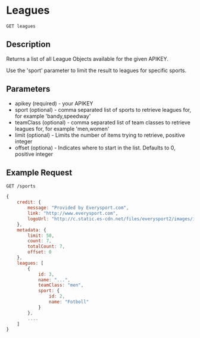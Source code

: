 # Leagues

    GET leagues

## Description
Returns a list of all League Objects available for the given APIKEY. 

Use the 'sport' parameter to limit the result to leagues for specific sports.     

## Parameters
* apikey (required) - your APIKEY
* sport (optional) - comma separated list of sports to retrieve leagues for, for example 'bandy,speedway'
* teamClass (optional) - comma separated list of team classes to retrieve leagues for, for example 'men,women'
* limit (optional) - Limits the number of items trying to retrieve, positive integer
* offset (optiona) - Indicates where to start in the list. Defaults to 0, positive integer

## Example Request
```
GET /sports
```

```javascript	
{
    credit: {
        message: "Provided by Everysport.com",
        link: "http://www.everysport.com",
        logoUrl: "http://c.static.es-cdn.net/files/everysport2/images/icons/event/small/everysport.png"
    },
    metadata: {
        limit: 50,
        count: 7,
        totalCount: 7,
        offset: 0
    },
    leagues: [
        {
            id: 3,
            name: "...",
            teamClass: "men",
            sport: {
            	id: 2,
            	name: "Fotboll"
            }
        },
        ....
    ]
}
